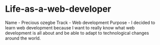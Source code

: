 # Life-as-a-web-developer
Name - Precious ozegbe
Track - Web development
Purpose - I decided to learn web development because I want to really know what web development is all about and be able to adapt to technological changes around the world.
